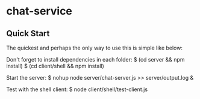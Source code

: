 chat-service
============

## Quick Start

 The quickest and perhaps the only way to use this is simple like below:

 Don't forget to install dependencies in each folder:
	$ (cd server && npm install)
    $ (cd client/shell && npm install)

 Start the server:
	$ nohup node server/chat-server.js >> server/output.log &

 Test with the shell client:
	$ node client/shell/test-client.js 
